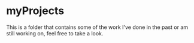 # myProjects
This is a folder that contains some of the work I've done in the past or am still working on, feel free to take a look. 
